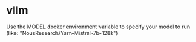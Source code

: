 # vllm

Use the MODEL docker environment variable to specify your model to run (like: "NousResearch/Yarn-Mistral-7b-128k")
